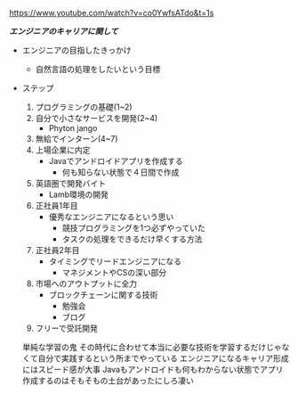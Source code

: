 https://www.youtube.com/watch?v=co0YwfsATdo&t=1s

***エンジニアのキャリアに関して***
- エンジニアの目指したきっかけ
    - 自然言語の処理をしたいという目標

- ステップ
    1. プログラミングの基礎(1~2)
    2. 自分で小さなサービスを開発(2~4)
        - Phyton jango
    3. 無給でインターン(4~7)
    4. 上場企業に内定
        - Javaでアンドロイドアプリを作成する    
            - 何も知らない状態で４日間で作成
    5. 英語圏で開発バイト
        - Lamb環境の開発
    6. 正社員1年目
        - 優秀なエンジニアになるという思い
            - 競技プログラミングを1つ必ずやっていた
            - タスクの処理をできるだけ早くする方法
    7. 正社員2年目
        - タイミングでリードエンジニアになる
            - マネジメントやCSの深い部分
    8. 市場へのアウトプットに全力
        - ブロックチェーンに関する技術
            - 勉強会
            - ブログ
    9. フリーで受託開発

    単純な学習の鬼
    その時代に合わせて本当に必要な技術を学習するだけじゃなくて自分で実践するという所までやっている
    エンジニアになるキャリア形成にはスピード感が大事
    Javaもアンドロイドも何もわからない状態でアプリ作成するのはそもそもの土台があったにしろ凄い